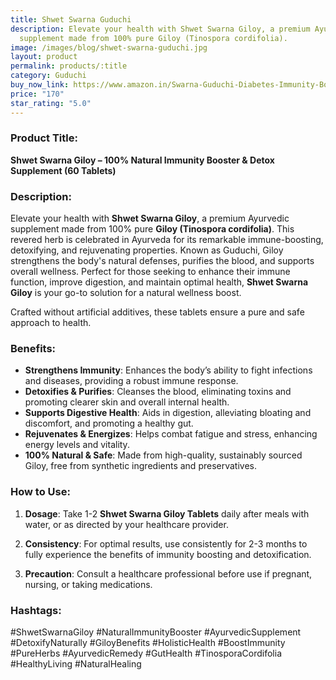 ```yaml
---
title: Shwet Swarna Guduchi
description: Elevate your health with Shwet Swarna Giloy, a premium Ayurvedic
  supplement made from 100% pure Giloy (Tinospora cordifolia).
image: /images/blog/shwet-swarna-guduchi.jpg
layout: product
permalink: products/:title
category: Guduchi
buy_now_link: https://www.amazon.in/Swarna-Guduchi-Diabetes-Immunity-Boosting/dp/B08QV1C1QB/ref=sr_1_55?crid=1TX1M06Q0LCMB&tag=ayushmonk-21
price: "170"
star_rating: "5.0"
---
```

### Product Title:
**Shwet Swarna Giloy – 100% Natural Immunity Booster & Detox Supplement (60 Tablets)**

### Description:
Elevate your health with **Shwet Swarna Giloy**, a premium Ayurvedic supplement made from 100% pure **Giloy (Tinospora cordifolia)**. This revered herb is celebrated in Ayurveda for its remarkable immune-boosting, detoxifying, and rejuvenating properties. Known as Guduchi, Giloy strengthens the body's natural defenses, purifies the blood, and supports overall wellness. Perfect for those seeking to enhance their immune function, improve digestion, and maintain optimal health, **Shwet Swarna Giloy** is your go-to solution for a natural wellness boost.

Crafted without artificial additives, these tablets ensure a pure and safe approach to health.

### Benefits:
- **Strengthens Immunity**: Enhances the body’s ability to fight infections and diseases, providing a robust immune response.
- **Detoxifies & Purifies**: Cleanses the blood, eliminating toxins and promoting clearer skin and overall internal health.
- **Supports Digestive Health**: Aids in digestion, alleviating bloating and discomfort, and promoting a healthy gut.
- **Rejuvenates & Energizes**: Helps combat fatigue and stress, enhancing energy levels and vitality.
- **100% Natural & Safe**: Made from high-quality, sustainably sourced Giloy, free from synthetic ingredients and preservatives.

### How to Use:
1. **Dosage**: Take 1-2 **Shwet Swarna Giloy Tablets** daily after meals with water, or as directed by your healthcare provider.
   
2. **Consistency**: For optimal results, use consistently for 2-3 months to fully experience the benefits of immunity boosting and detoxification.

3. **Precaution**: Consult a healthcare professional before use if pregnant, nursing, or taking medications.

### Hashtags:
#ShwetSwarnaGiloy #NaturalImmunityBooster #AyurvedicSupplement #DetoxifyNaturally #GiloyBenefits #HolisticHealth #BoostImmunity #PureHerbs #AyurvedicRemedy #GutHealth #TinosporaCordifolia #HealthyLiving #NaturalHealing
